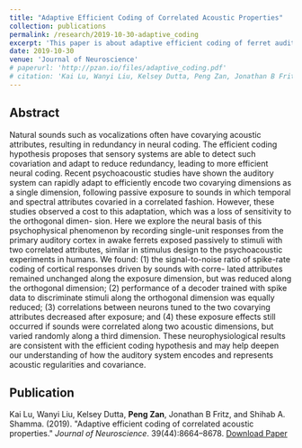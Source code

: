 ```yaml
---
title: "Adaptive Efficient Coding of Correlated Acoustic Properties"
collection: publications
permalink: /research/2019-10-30-adaptive_coding
excerpt: 'This paper is about adaptive efficient coding of ferret auditory cortex.'
date: 2019-10-30
venue: 'Journal of Neuroscience'
# paperurl: 'http://pzan.io/files/adaptive_coding.pdf'
# citation: 'Kai Lu, Wanyi Liu, Kelsey Dutta, Peng Zan, Jonathan B Fritz, and Shihab A. Shamma. (2019). &quot;Adaptive efficient coding of correlated acoustic properties.&quot; <i>Journal of Neuroscience</i>. 39(44):8664–8678.'
---
```


Abstract
------
Natural sounds such as vocalizations often have covarying acoustic attributes, resulting in redundancy in neural coding. The efficient coding hypothesis proposes that sensory systems are able to detect such covariation and adapt to reduce redundancy, leading to more efficient neural coding. Recent psychoacoustic studies have shown the auditory system can rapidly adapt to efficiently encode two covarying dimensions as a single dimension, following passive exposure to sounds in which temporal and spectral attributes covaried in a correlated fashion. However, these studies observed a cost to this adaptation, which was a loss of sensitivity to the orthogonal dimen- sion. Here we explore the neural basis of this psychophysical phenomenon by recording single-unit responses from the primary auditory cortex in awake ferrets exposed passively to stimuli with two correlated attributes, similar in stimulus design to the psychoacoustic experiments in humans. We found: (1) the signal-to-noise ratio of spike-rate coding of cortical responses driven by sounds with corre- lated attributes remained unchanged along the exposure dimension, but was reduced along the orthogonal dimension; (2) performance of a decoder trained with spike data to discriminate stimuli along the orthogonal dimension was equally reduced; (3) correlations between neurons tuned to the two covarying attributes decreased after exposure; and (4) these exposure effects still occurred if sounds were correlated along two acoustic dimensions, but varied randomly along a third dimension. These neurophysiological results are consistent with the efficient coding hypothesis and may help deepen our understanding of how the auditory system encodes and represents acoustic regularities and covariance.

Publication
------
Kai Lu, Wanyi Liu, Kelsey Dutta, **Peng Zan**, Jonathan B Fritz, and Shihab A. Shamma. (2019). &quot;Adaptive efficient coding of correlated acoustic properties.&quot; <i>Journal of Neuroscience</i>. 39(44):8664–8678. [Download Paper](http://pzan.io/files/adaptive_coding.pdf)
